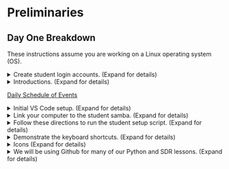 # Preliminaries

## Day One Breakdown
These instructions assume you are working on a Linux operating system (OS).

<details><summary>Create student login accounts. (Expand for details)</summary>
<br/>
    
_Note: At any point, if you have extra time, work on this [FreeCodeCamp tutorial](https://www.freecodecamp.org/learn/scientific-computing-with-python/learn-string-manipulation-by-building-a-cipher/step-1)._

  1. Insert ID card.

  2. In the browser, go to the registration page that the instructors will provide.

  3. If requested, type your PIN.

  4. Click "Create account" at the bottom of the screen. Note that it takes about 10 seconds to create (and gives no indication of loading), so press ONLY ONCE.

  5. Let the instructor know if you have any error messages. If it sucessfully created the account, then move on to the next step.

  6. It should show you a username and password. Remember or write down the username; copy the password to the clipboard.

  7. Click on the first link available, which will take you to a login page.

  8. In the new tab that opens, enter your username and password from the first tab.

  9. Set a new password. The password must be at least 20 characters.

  10. It should show a screen that has many details about your newly-created account. Click the menu in the top right that shows your name, and click log out.

  11. Close the browser.

  12. Log out of the computer. Log in with your account that you just created.

  Instructors will submit tickets as necessary using Slack.
  </details>
  
<details><summary>Introductions. (Expand for details)</summary>
  
      - Name?
      
      - Where you're from?
        
      - Any IT experience?
        
      - Anything interesting about yourself you would like to share?
        
      - What you expect from this course?
        
      - Is your account working?
        
</details>

[Daily Schedule of Events](https://github.com/python-can-define-radio/python-course/blob/main/resources/toc-python.md)

<details><summary>Initial VS Code setup. (Expand for details)</summary>

  1. Create a folder for yourself with your name (and no spaces) on the Desktop.
     
  2. Open VS Code. (Right-click and `add to favorites` if you want it on your sidebar.)
     
  3. Create a Python file to trigger the installation of the Python extension.
     
  4. Connect VS Code to that folder.  
    - file>open folder  
    - navigate to the folder you just created on the Desktop  
    - open
  5. Close VS Code.
</details>

<details><summary>Link your computer to the student samba. (Expand for details)</summary>
  
  1) Open the file browser.  
  
  2) Click on `+ Other Locations` in the bottom left corner.
  
  3) At the bottom where it says `Enter server address`, type smb://`the url` (provided by the instructor) and hit Enter.
  
  4) Double-click on `studentsamba`.
  
  5) Select the `Registered User` radio button.
  
  6) Enter username and password (provided by the instructor).
  
  7) Select the `Forget password immediately` radio button.
  
  8) Click Connect.
  
  9) Close file browser. you are now linked to the studentsamba.

  10) Repeat as necessary if the `studentsamba` loses connection. 
</details>

<details><summary>Follow these directions to run the student setup script. (Expand for details)</summary>
  
  1) Right-click on this [student_config_script.sh](https://raw.githubusercontent.com/python-can-define-radio/python-course/main/resources/student_config_script.sh)  and select `Save Link As`.
    
  2) For the save location, click on `Desktop` on the left, and then click `Save`.
  
  3) Minimize the browser window so that you can see the Desktop.
  
  4) Right-click on your Desktop and select `Open in Terminal`.
     
  5) Type `bash student_config_script.sh` and hit Enter.
     
  6) Let the instructor know if you see any error messages.
   
  7) <details><summary>This is what the script does. Expand</summary>
      
      - adds term_example_files folder to the desktop.  
      - adds python_slideshows folder to the desktop.  
      - adds sdr_slideshows folder to the desktop.  
      - adds rich_presentaions folder to the desktop.  
      - sets up some basic VSCode and computer configuration settings.
        
      </details>
8) <details><summary>Expand here for Manual instructions if the script does not work.</summary>

      ### How to change terminal timeout (TMOUT variable):
      
      - Activate a Terminal program window in Linux OS.
      - Type and run: `echo -e '\n\nexport TMOUT=30000' >> ~/.bashrc` (this appends `export TMOUT=30000` to the end of the .bashrc file)
      - Verify that it changed the file using this command to view the file: `cat ~/.bashrc`
      - Close all terminals so it'll take effect.
      
      ### Alternate approach to change TMOUT:
      
      Run this Python:
      
      ```python3
      f = open("/home/PUT_YOUR_USERNAME_HERE/.bashrc", "a")
      f.write("\n\n")
      f.write("export TMOUT=300000")
      f.close()
      ```
      
      ### How to change OS screen timeout on Ubuntu:
      
      In Settings, click the magnifying glass in the top left of the window and search `Screen Lock` and select it.
      - Adjust the "Blank Screen" option. Recommended setting: 15 minutes.
      - Adjust the "Automatic Screen Lock Delay". Recommended setting: 30 minutes.
      
      ### For instructions on how to disable middle click go to:
      https://github.com/python-can-define-radio/python-course/blob/main/resources/disable-middle-click-how-to.md
      </details>
</details>  

<details><summary>Demonstrate the keyboard shortcuts. (Expand for details)</summary>
  
### Common VS Code and Thonny keyboard shortcuts:

- `Ctrl /` (VS Code), `Ctrl 3` (Thonny): toggle comment / uncomment  (while lines are selected)
- `Home`: Cursor to beginning of line
    - `Ctrl Home`: Cursor to the beginning of the file
- `End`: Cursor to end of line
    - `Ctrl End`: Cursor to the end of the file
- `Shift arrowkey`: Highlight forward/backward/up/down
- `Ctrl arrowkey`: Move cursor by words
- `Ctrl D` (VS Code only): Select multiple instances (powerful but advanced feature)
- `Ctrl Y`: Redo
- `Alt ↑`: Moves the line the cursor is on up one line
- `Alt ↓`: Moves the line the cursor is on down one line
- `Alt Z` (VS Code only): Toggles wordwrap
- `Ctrl Shift Space` (VS Code only): Toggles Parameter hints
  - If shortcut does not work navigate to File>Preferences>Settings
  - Type in parameter hints and uncheck ☑️`Editor › Parameter Hints: Enabled`
- `F5`: Runs code. Default in Thonny, needs config in VS Code (see below)
- Common to other text editors
  - `Ctrl S`: Saves current file
  - `Ctrl A`: Select all
  - `Ctrl X`: Cut
  - `Ctrl C`: Copy
  - `Ctrl V`: Paste
  - `Ctrl Z`: Undo
  - `Backspace`: Erase to the left
  - `Delete`: Erase from the right
</details>

<details><summary>Icons (Expand for details)</summary>

### VS Code Icons

- 📁 The file browser icon (`nuff said)
- 🔍 Use the magnifying glass on the left hand side of VS Code to search within multiple files.
- 🎛️ The source control icon allows you to keep your files up to date with a remote repository.
- 🐛 The run and debug icon is used for troubleshooting.
- 🪟 The extensions icon is used to install additional extensions to improve your VS Code experience.

### Icons in the python-can-define-radio lessons
    
👨🏽‍🏫 = <b>Discussion/Lecture  
🧠 = PE/Exam  
🔬 = Independent Work Time/Experimentation  
✎ = User input follows</b>

</details>

<details><summary>We will be using Github for many of our Python and SDR lessons. (Expand for details)</summary>

  1) If you want, you may [create a free GitHub account](https://github.com).
  
  2) This will give you a repository in which you can save your work.
  
  3) For more information on Github Accounts:https://docs.github.com/en/get-started/signing-up-for-github/signing-up-for-a-new-github-account
</details>
